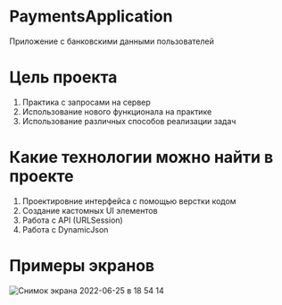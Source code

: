 # PaymentsApplication

Приложение с банковскими данными пользователей

# Цель проекта

1. Практика с запросами на сервер
2. Использование нового функционала на практике 
3. Использование различных способов реализации задач

# Какие технологии можно найти в проекте

1. Проектировние интерфейса с помощью верстки кодом
2. Создание кастомных UI элементов
3. Работа с API (URLSession)
4. Работа с DynamicJson

# Примеры экранов

![Снимок экрана 2022-06-25 в 18 54 14](https://user-images.githubusercontent.com/71207368/175781494-39d7d900-0eb0-4ce6-a7bd-e7a457a1009d.png)
